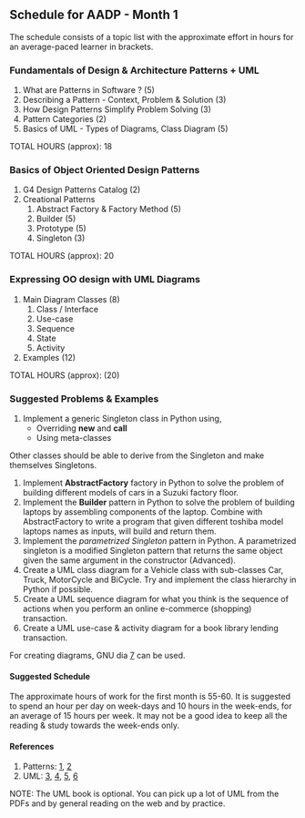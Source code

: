 ## Schedule for AADP - Month 1

The schedule consists of a topic list with the approximate effort in hours for an average-paced learner in brackets.

### Fundamentals of Design & Architecture Patterns + UML 

   1. What are Patterns in Software ? (5) 
   1. Describing a Pattern - Context, Problem & Solution (3)
   1. How Design Patterns Simplify Problem Solving (3)
   1. Pattern Categories  (2)
   1. Basics of UML - Types of Diagrams, Class Diagram (5)

TOTAL HOURS (approx): 18

### Basics of Object Oriented Design Patterns

   1. G4 Design Patterns Catalog (2)
   1. Creational Patterns
      1. Abstract Factory & Factory Method (5)
      1. Builder  (5)
      1. Prototype (5)
      1. Singleton (3)

TOTAL HOURS (approx): 20

### Expressing OO design with UML Diagrams

   1. Main Diagram Classes (8)
      1. Class / Interface
      1. Use-case
      1. Sequence
      1. State
      1. Activity
   1. Examples (12)

TOTAL HOURS (approx): (20)

### Suggested Problems & Examples

   1. Implement a generic Singleton class in Python using,
      * Overriding ____new____ and ____call____
      * Using meta-classes

   Other classes should be able to derive from the Singleton and make themselves Singletons.
   1. Implement __AbstractFactory__ factory in Python to solve the problem of building different models of cars in a Suzuki factory floor.
   1. Implement the __Builder__ pattern in Python to solve the problem of building laptops by assembling components of the laptop. Combine with AbstractFactory to write a program that given different toshiba model laptops names as inputs, will build and return them.
   1. Implement the _parametrized Singleton_ pattern in Python. A parametrized singleton is a modified Singleton pattern that returns the same object given the same argument in the constructor (Advanced). 
   1. Create a UML class diagram for a Vehicle class with sub-classes Car, Truck, MotorCycle and BiCycle. Try and implement the class hierarchy in Python if possible.
   1. Create a UML sequence diagram for what you think is the sequence of actions when you perform an online e-commerce (shopping) transaction. 
   1. Create a UML use-case & activity diagram for a book library lending transaction.
  
For creating diagrams, GNU dia [7] can be used.

#### Suggested Schedule

The approximate hours of work for the first month is 55-60. It is suggested to spend an hour per day on week-days and 10 hours in the week-ends, for an average of 15 hours per week. It may not be a good idea to keep all the reading & study towards the week-ends only.

#### References

   1. Patterns: [1], [2]
   1. UML: [3], [4], [5], [6]

NOTE: The UML book is optional. You can pick up a lot of UML from the PDFs and by general reading on the web and by practice.

   [1]: http://bit.ly/1JbqXcx
   [2]: http://bit.ly/1LUPkJ3
   [3]: http://www.nyu.edu/classes/jcf/g22.2440-001_sp09/handouts/UMLBasics.pdf
   [4]: http://www.idt.mdh.se/kurser/cd5360/05/labs/UML_Intro.pdf
   [5]: http://www.objectmentor.com/resources/articles/umlClassDiagrams.pdf
   [6]: http://martinfowler.com/books/uml.html
   [7]: http://sourceforge.net/projects/dia-installer/